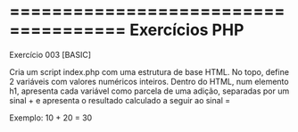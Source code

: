 =====================================
Exercícios PHP
=====================================
Exercício 003
[BASIC]

Cria um script index.php com uma estrutura de base HTML.
No topo, define 2 variáveis com valores numéricos inteiros.
Dentro do HTML, num elemento h1, apresenta cada variável como
parcela de uma adição, separadas por um sinal +
e apresenta o resultado calculado a seguir ao sinal =

Exemplo:
10 + 20 = 30